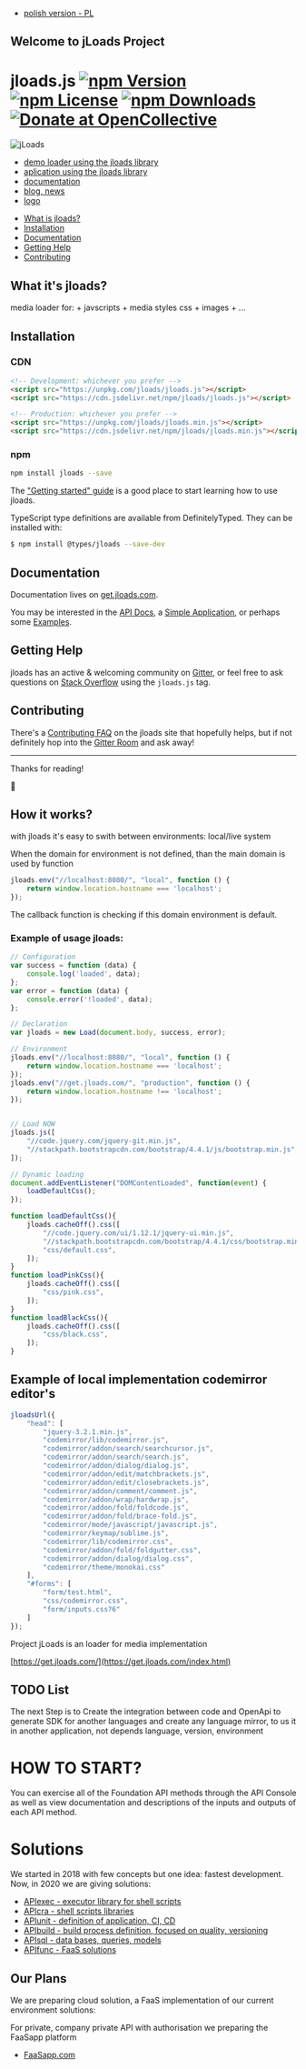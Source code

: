 + [polish version - PL](https://www.jloads.com/README_PL.html)

## Welcome to jLoads Project
jloads.js [![npm Version](https://img.shields.io/npm/v/jloads.svg)](https://www.npmjs.com/package/) [![npm License](https://img.shields.io/npm/l/jloads.svg)](https://www.npmjs.com/package/) [![npm Downloads](https://img.shields.io/npm/dm/jloads.svg)](https://www.npmjs.com/package/) [![Donate at OpenCollective](https://img.shields.io/opencollective/all/jloads.svg?colorB=brightgreen)](https://opencollective.com/jloads)
==========


![jLoads](https://jloads.github.io/logo/jloads_logo_128.png)

+ [demo loader using the jloads library](https://get.jloads.com)
+ [aplication using the jloads library](https://app.jloads.com)
+ [documentation](https://docs.jloads.com)
+ [blog, news](https://blog.jloads.com)
+ [logo](https://logo.jloads.com)


- [What is jloads?](#what-is-jloads)
- [Installation](#installation)
- [Documentation](#documentation)
- [Getting Help](#getting-help)
- [Contributing](#contributing)

## What it's jloads?

media loader for:
    + javscripts
    + media styles css
    + images
    + ...


## Installation

### CDN

```html
<!-- Development: whichever you prefer -->
<script src="https://unpkg.com/jloads/jloads.js"></script>
<script src="https://cdn.jsdelivr.net/npm/jloads/jloads.js"></script>

<!-- Production: whichever you prefer -->
<script src="https://unpkg.com/jloads/jloads.min.js"></script>
<script src="https://cdn.jsdelivr.net/npm/jloads/jloads.min.js"></script>
```

### npm

```bash
npm install jloads --save
```

The ["Getting started" guide](https://get.jloads.com/#getting-started) is a good place to start learning how to use jloads.

TypeScript type definitions are available from DefinitelyTyped. They can be installed with:

```bash
$ npm install @types/jloads --save-dev
```

## Documentation

Documentation lives on [get.jloads.com](https://get.jloads.com).

You may be interested in the [API Docs](https://get.jloads.com),
a [Simple Application](https://get.jloads.com),
or perhaps some [Examples](https://get.jloads.com).

## Getting Help

jloads has an active & welcoming community on [Gitter](https://gitter.im), or feel free to ask questions on [Stack Overflow](https://stackoverflow.com/questions/tagged/jloads.js) using the `jloads.js` tag.

## Contributing

There's a [Contributing FAQ](https://get.jloads.com) on the jloads site that hopefully helps, but if not definitely hop into the [Gitter Room](https://gitter.im) and ask away!

---

Thanks for reading!

🎁

## How it works?

with jloads it's easy to swith between environments: local/live system

When the domain for environment is not defined, than the main domain is used by function

```javascript
jloads.env("//localhost:8080/", "local", function () {
    return window.location.hostname === 'localhost';
});
```

The callback function is checking if this domain environment is default.

### Example of usage jloads:

```javascript
// Configuration
var success = function (data) {
    console.log('loaded', data);
};
var error = function (data) {
    console.error('!loaded', data);
};

// Declaration
var jloads = new Load(document.body, success, error);

// Environment
jloads.env("//localhost:8080/", "local", function () {
    return window.location.hostname === 'localhost';
});
jloads.env("//get.jloads.com/", "production", function () {
    return window.location.hostname !== 'localhost';
});


// Load NOW
jloads.js([
    "//code.jquery.com/jquery-git.min.js",
    "//stackpath.bootstrapcdn.com/bootstrap/4.4.1/js/bootstrap.min.js",
]);

// Dynamic loading
document.addEventListener("DOMContentLoaded", function(event) {
    loadDefaultCss();
});

function loadDefaultCss(){
    jloads.cacheOff().css([
        "//code.jquery.com/ui/1.12.1/jquery-ui.min.js",
        "//stackpath.bootstrapcdn.com/bootstrap/4.4.1/css/bootstrap.min.css",
        "css/default.css",
    ]);
}
function loadPinkCss(){
    jloads.cacheOff().css([
        "css/pink.css",
    ]);
}
function loadBlackCss(){
    jloads.cacheOff().css([
        "css/black.css",
    ]);
}
```

## Example of local implementation codemirror editor's

```javascript
jloadsUrl({
    "head": [
        "jquery-3.2.1.min.js",
        "codemirror/lib/codemirror.js",
        "codemirror/addon/search/searchcursor.js",
        "codemirror/addon/search/search.js",
        "codemirror/addon/dialog/dialog.js",
        "codemirror/addon/edit/matchbrackets.js",
        "codemirror/addon/edit/closebrackets.js",
        "codemirror/addon/comment/comment.js",
        "codemirror/addon/wrap/hardwrap.js",
        "codemirror/addon/fold/foldcode.js",
        "codemirror/addon/fold/brace-fold.js",
        "codemirror/mode/javascript/javascript.js",
        "codemirror/keymap/sublime.js",
        "codemirror/lib/codemirror.css",
        "codemirror/addon/fold/foldgutter.css",
        "codemirror/addon/dialog/dialog.css",
        "codemirror/theme/monokai.css"
    ],
    "#forms": [
        "form/test.html",
        "css/codemirror.css",
        "form/inputs.css?6"
    ]
});
```

Project jLoads is an loader for media implementation

[https://get.jloads.com/](https://get.jloads.com/index.html)

## TODO List
The next Step is to Create the integration between code and OpenApi to generate SDK for another languages
and create any language mirror, to us it in another application, not depends language, version, environment



# HOW TO START?
You can exercise all of the Foundation API methods through the API Console as well as view documentation and descriptions of the inputs and outputs of each API method.

# Solutions
We started in 2018 with few concepts but one idea: fastest development.
Now, in 2020 we are giving solutions:

+ [APIexec - executor library for shell scripts](https://www.apiexec.com)
+ [APIcra - shell scripts libraries](https://www.apicra.com)
+ [APIunit - definition of application, CI, CD](https://www.APIunit.com)
+ [APIbuild - build process definition, focused on quality, versioning](https://www.apibuild.com)
+ [APIsql - data bases, queries, models](https://www.apisql.com)
+ [APIfunc - FaaS solutions](https://www.apifunc.com)


## Our Plans
We are preparing cloud solution, a FaaS implementation of our current environment solutions:

For private, company private API with authorisation we preparing the FaaSapp platform
+ [FaaSapp.com](https://faasapp.com)

